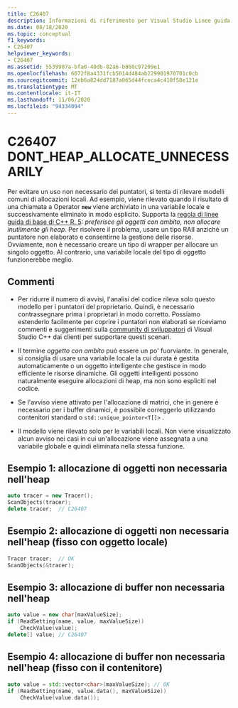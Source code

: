 ```yaml
---
title: C26407
description: Informazioni di riferimento per Visual Studio Linee guida di base di C++ avviso di analisi del codice C26407.
ms.date: 08/18/2020
ms.topic: conceptual
f1_keywords:
- C26407
helpviewer_keywords:
- C26407
ms.assetid: 5539907a-bfa0-40db-82a6-b860c97209e1
ms.openlocfilehash: 6072f8a4331fcb5014d484ab229901970701c0cb
ms.sourcegitcommit: 12eb6a824dd7187a065d44fceca4c410f58e121e
ms.translationtype: MT
ms.contentlocale: it-IT
ms.lasthandoff: 11/06/2020
ms.locfileid: "94334094"
---
```

# <a name="c26407-dont_heap_allocate_unnecessarily"></a>C26407 DONT_HEAP_ALLOCATE_UNNECESSARILY

Per evitare un uso non necessario dei puntatori, si tenta di rilevare modelli comuni di allocazioni locali. Ad esempio, viene rilevato quando il risultato di una chiamata a Operator **`new`** viene archiviato in una variabile locale e successivamente eliminato in modo esplicito. Supporta la [regola di linee guida di base di C++ R. 5](https://github.com/isocpp/CppCoreGuidelines/blob/master/CppCoreGuidelines.md#r5-prefer-scoped-objects-dont-heap-allocate-unnecessarily): *preferisce gli oggetti con ambito, non allocare inutilmente gli heap*. Per risolvere il problema, usare un tipo RAII anziché un puntatore non elaborato e consentirne la gestione delle risorse. Ovviamente, non è necessario creare un tipo di wrapper per allocare un singolo oggetto. Al contrario, una variabile locale del tipo di oggetto funzionerebbe meglio.

## <a name="remarks"></a>Commenti

- Per ridurre il numero di avvisi, l'analisi del codice rileva solo questo modello per i puntatori del proprietario. Quindi, è necessario contrassegnare prima i proprietari in modo corretto. Possiamo estenderlo facilmente per coprire i puntatori non elaborati se riceviamo commenti e suggerimenti sulla [community di sviluppatori](https://aka.ms/feedback/suggest?space=62) di Visual Studio C++ dai clienti per supportare questi scenari.

- Il termine *oggetto con ambito* può essere un po' fuorviante. In generale, si consiglia di usare una variabile locale la cui durata è gestita automaticamente o un oggetto intelligente che gestisce in modo efficiente le risorse dinamiche. Gli oggetti intelligenti possono naturalmente eseguire allocazioni di heap, ma non sono espliciti nel codice.

- Se l'avviso viene attivato per l'allocazione di matrici, che in genere è necessario per i buffer dinamici, è possibile correggerlo utilizzando contenitori standard o `std::unique_pointer<T[]>` .

- Il modello viene rilevato solo per le variabili locali. Non viene visualizzato alcun avviso nei casi in cui un'allocazione viene assegnata a una variabile globale e quindi eliminata nella stessa funzione.

## <a name="example-1-unnecessary-object-allocation-on-heap"></a>Esempio 1: allocazione di oggetti non necessaria nell'heap

```cpp
auto tracer = new Tracer();
ScanObjects(tracer);
delete tracer;  // C26407
```

## <a name="example-2-unnecessary-object-allocation-on-heap-fixed-with-local-object"></a>Esempio 2: allocazione di oggetti non necessaria nell'heap (fisso con oggetto locale)

```cpp
Tracer tracer;  // OK
ScanObjects(&tracer);
```

## <a name="example-3-unnecessary-buffer-allocation-on-heap"></a>Esempio 3: allocazione di buffer non necessaria nell'heap

```cpp
auto value = new char[maxValueSize];
if (ReadSetting(name, value, maxValueSize))
    CheckValue(value);
delete[] value; // C26407
```

## <a name="example-4-unnecessary-buffer-allocation-on-the-heap-fixed-with-container"></a>Esempio 4: allocazione di buffer non necessaria nell'heap (fisso con il contenitore)

```cpp
auto value = std::vector<char>(maxValueSize); // OK
if (ReadSetting(name, value.data(), maxValueSize))
    CheckValue(value.data());
```
